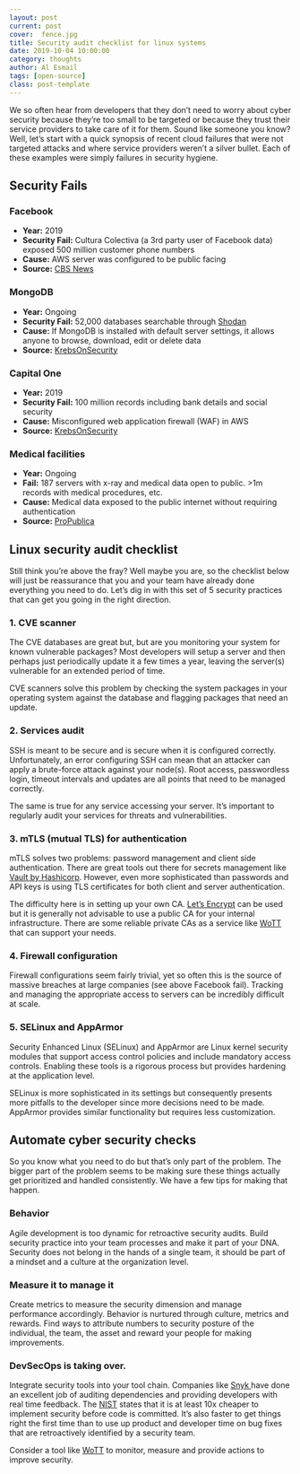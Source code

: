 ```yaml
---
layout: post
current: post
cover:  fence.jpg
title: Security audit checklist for linux systems
date: 2019-10-04 10:00:00
category: thoughts
author: Al Esmail
tags: [open-source]
class: post-template
---
```


We so often hear from developers that they don’t need to worry about cyber security because they’re too small to be targeted or because they trust their service providers to take care of it for them. Sound like someone you know? Well, let’s start with a quick synopsis of recent cloud failures that were not targeted attacks and where service providers weren’t a silver bullet.  Each of these examples were simply failures in security hygiene.

## Security Fails

### Facebook

* **Year:** 2019
* **Security Fail:** Cultura Colectiva (a 3rd party user of Facebook data) exposed 500 million customer phone numbers
* **Cause:** AWS server was configured to be public facing
* **Source:** [CBS News](https://www.cbsnews.com/news/millions-facebook-user-records-exposed-amazon-cloud-server/)

### MongoDB

* **Year:** Ongoing
* **Security Fail:** 52,000 databases searchable through [Shodan](shodan.io)
* **Cause:** If MongoDB is installed with default server settings, it allows anyone to browse, download, edit or delete data
* **Source:** [KrebsOnSecurity](https://krebsonsecurity.com/tag/mongodb/)

### Capital One

* **Year:** 2019
* **Security Fail:** 100 million records including bank details and social security
* **Cause:** Misconfigured web application firewall (WAF) in AWS
* **Source:** [KrebsOnSecurity](https://krebsonsecurity.com/tag/capital-one-breach/)

### Medical facilities

* **Year:** Ongoing
* **Fail:** 187 servers with x-ray and medical data open to public. >1m records with medical procedures, etc.
* **Cause:** Medical data exposed to the public internet without requiring authentication
* **Source:** [ProPublica](https://www.propublica.org/article/millions-of-americans-medical-images-and-data-are-available-on-the-internet)


## Linux security audit checklist

Still think you’re above the fray? Well maybe you are, so the checklist below will just be reassurance that you and your team have already done everything you need to do. Let’s dig in  with this set of 5 security practices that can get you going in the right direction.

### 1. CVE scanner

The CVE databases are great but, but are you monitoring your system for known vulnerable packages? Most developers will setup a server and then perhaps just periodically update it a few times a year, leaving the server(s) vulnerable for an extended period of time.

CVE scanners solve this problem by checking the system packages in your operating system against the database and flagging packages that need an update.

### 2. Services audit

SSH is meant to be secure and is secure when it is configured correctly. Unfortunately, an error configuring SSH can mean that an attacker can apply a brute-force attack against your node(s). Root access, passwordless login, timeout intervals and updates are all points that need to be managed correctly.

The same is true for any service accessing your server. It’s important to regularly audit your services for threats and vulnerabilities.

### 3. mTLS (mutual TLS) for authentication

mTLS solves two problems: password management and client side authentication. There are great tools out there for secrets  management like [Vault by Hashicorp](https://www.vaultproject.io/). However, even more sophisticated than passwords and API keys is using TLS certificates for both client and server authentication.

The difficulty here is in setting up your own CA. [Let’s Encrypt](https://letsencrypt.org/) can be used but it is generally not advisable to use a public CA for your internal infrastructure. There are some reliable private CAs as a service like [WoTT](https://www.wott.io) that can support your needs.

### 4. Firewall configuration

Firewall configurations seem fairly trivial, yet so often this is the source of massive breaches at large companies (see above Facebook fail). Tracking and managing the appropriate access to servers can be incredibly difficult at scale.

### 5. SELinux and AppArmor

Security Enhanced Linux (SELinux) and AppArmor are Linux kernel security modules that support access control policies and include mandatory access controls. Enabling these tools is a rigorous process but provides hardening at the application level.

SELinux is more sophisticated in its settings but consequently presents more pitfalls to the developer since more decisions need to be made. AppArmor provides similar functionality but requires less customization.

## Automate cyber security checks

So you know what you need to do but that’s only part of the problem. The bigger part of the problem seems to be making sure these things actually get prioritized and handled consistently. We have a few tips for making that happen.

### Behavior

Agile development is too dynamic for retroactive security audits. Build security practice into your team processes and make it part of your DNA. Security does not belong in the hands of a single team, it should be part of a mindset and a culture at the organization level.

### Measure it to manage it

Create metrics to measure the security dimension and manage performance accordingly. Behavior is nurtured through culture, metrics and rewards. Find ways to attribute numbers to security posture of the individual, the team, the asset and reward your people for making improvements.

### DevSecOps is taking over.

Integrate security tools into your tool chain. Companies like [Snyk ](snyk.io) have done an excellent job of auditing dependencies and providing developers with real time feedback.  The [NIST](https://www.nist.gov/sites/default/files/documents/director/planning/report02-3.pdf) states that it is at least 10x cheaper to implement security before code is committed. It’s also faster to get things right the first time than to use up product and developer time on bug fixes that are retroactively identified by a security team.

Consider a tool like [WoTT](www.wott.io) to monitor, measure and provide actions to improve security.
